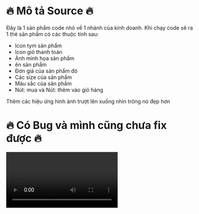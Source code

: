 # 🔥 Mô tả Source 🔥
Đây là 1 sản phẩm code nhỏ về 1 nhánh của kinh doanh. Khi chạy code sẽ ra 1 thẻ sản phẩm có các thuộc tính sau:
* Icon tym sản phẩm
* Icon giỏ thanh toán
* Ảnh minh họa sản phẩm
* ên sản phẩm
* Đơn giá của sản phẩm đó
* Các size của sản phẩm
* Màu sắc của sản phẩm
* Nút: mua và Nút: thêm vào giỏ hàng
  
Thêm các hiệu ứng hình ảnh trượt lên xuống nhìn trông nó đẹp hơn    


# 🔥 Có Bug và mình cũng chưa fix được 🔥
![Demo Video](DemoProfileCardDesign.mp4)

